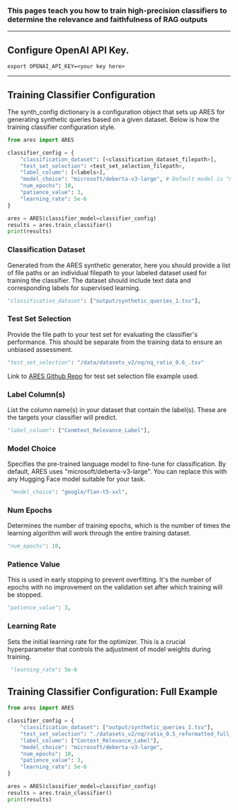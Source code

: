 <h3>This pages teach you how to train high-precision classifiers to determine the relevance and faithfulness of RAG outputs</h3>

<hr>

## Configure OpenAI API Key. 

```
export OPENAI_API_KEY=<your key here>
```

<hr>

## Training Classifier Configuration

The synth_config dictionary is a configuration object that sets up ARES for generating synthetic queries based on a given dataset. Below is how the training classifier configuration style.


```python 
from ares import ARES

classifier_config = {
    "classification_dataset": [<classification_dataset_filepath>],
    "test_set_selection": <test_set_selection_filepath>, 
    "label_column": [<labels>], 
    "model_choice": "microsoft/deberta-v3-large", # Default model is "microsoft/deberta-v3-large"
    "num_epochs": 10, 
    "patience_value": 3, 
    "learning_rate": 5e-6
}

ares = ARES(classifier_model=classifier_config)
results = ares.train_classifier()
print(results)

```

### Classification Dataset
Generated from the ARES synthetic generator, here you should provide a list of file paths or an individual filepath to your labeled dataset used for training the classifier. The dataset should include text data and corresponding labels for supervised learning.

```python
"classification_dataset": ["output/synthetic_queries_1.tsv"],
```

### Test Set Selection

Provide the file path to your test set for evaluating the classifier's performance. This should be separate from the training data to ensure an unbiased assessment.

```python
"test_set_selection": "/data/datasets_v2/nq/nq_ratio_0.6_.tsv"
```

Link to [ARES Github Repo](https://github.com/stanford-futuredata/ARES/tree/new-dev/data/datasets) for test set selection file example used. 

### Label Column(s)

List the column name(s) in your dataset that contain the label(s). These are the targets your classifier will predict.

```python
"label_column": ["Conmtext_Relevance_Label"], 
```

### Model Choice

Specifies the pre-trained language model to fine-tune for classification. By default, ARES uses "microsoft/deberta-v3-large". You can replace this with any Hugging Face model suitable for your task.

```python
 "model_choice": "google/flan-t5-xxl",
```

### Num Epochs

Determines the number of training epochs, which is the number of times the learning algorithm will work through the entire training dataset.

```python
"num_epochs": 10, 
```

### Patience Value

This is used in early stopping to prevent overfitting. It's the number of epochs with no improvement on the validation set after which training will be stopped.

```python
"patience_value": 3, 
```

### Learning Rate
Sets the initial learning rate for the optimizer. This is a crucial hyperparameter that controls the adjustment of model weights during training. 

```python
 "learning_rate": 5e-6
```

## Training Classifier Configuration: Full Example

```python
from ares import ARES

classifier_config = {
    "classification_dataset": ["output/synthetic_queries_1.tsv"], 
    "test_set_selection": "./datasets_v2/nq/ratio_0.5_reformatted_full_articles_False_validation_with_negatives.tsv",
    "label_column": ["Context_Relevance_Label"], 
    "model_choice": "microsoft/deberta-v3-large",
    "num_epochs": 10, 
    "patience_value": 3, 
    "learning_rate": 5e-6
}

ares = ARES(classifier_model=classifier_config)
results = ares.train_classifier()
print(results)
```

